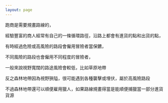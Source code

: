 ```yaml
---
layout: page
---
```


跑商是需要規畫路線的，

經驗豐富的商人經常有自己的一條循環路徑，沿路上都會有進貨的點和出貨的點，

有時經過危險或高風險的路段會僱用冒險者當保鑣，

不同風險的路段也會僱用不同程度的冒險者，

一般來說視野寬闊的路途風險會較低，比如草原地帶

反之森林地帶因為視野狹隘，很可能遇到各種襲擊或埋伏，屬於高風險路段

不過森林地帶還可以順便雇用獵人，如果路線規畫得當是能順便捕獵當一部分進貨貨源

